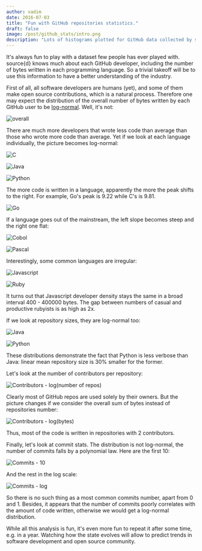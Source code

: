 ```yaml
--- 
author: vadim
date: 2016-07-03
title: "Fun with GitHub repositories statistics." 
draft: false 
image: /post/github_stats/intro.png
description: "Lots of histograms plotted for GitHub data collected by source{d}." 
---
```


It's always fun to play with a dataset few people has ever played with.
source{d} knows much about each GitHub developer, including the number of
bytes written in each programming language. So a trivial takeoff will be to
use this information to have a better understanding of the industry.

First of all, all software developers are humans (yet), and some of them
make open source contributions, which is a natural process. Therefore one
may expect the distribution of the overall number of bytes written by
each GitHub user to be [log-normal](https://en.wikipedia.org/wiki/Log-normal_distribution).
Well, it's not:

![overall](/post/github_stats/overall.png)

There are much more developers that wrote less code than average than
those who wrote more code than average. 
Yet if we look at each language individually, the picture becomes log-normal:

![C](/post/github_stats/c.png)

![Java](/post/github_stats/java.png)

![Python](/post/github_stats/python.png)

The more code is written in a language, apparently the more the peak
shifts to the right. For example, Go's peak is 9.22 while C's is 9.81.

![Go](/post/github_stats/go.png)

If a language goes out of the mainstream, the left slope becomes steep and
the right one flat:

![Cobol](/post/github_stats/cobol.png)

![Pascal](/post/github_stats/pascal.png)

Interestingly, some common languages are irregular:

![Javascript](/post/github_stats/js.png)

![Ruby](/post/github_stats/js.png)

It turns out that Javascript developer density stays the same in a broad interval
400 - 400000 bytes. The gap between numbers of casual and productive
rubyists is as high as 2x.

If we look at repository sizes, they are log-normal too:

![Java](/post/github_stats/repo_java.png)

![Python](/post/github_stats/repo_python.png)

These distributions demonstrate the fact that Python is less verbose than
Java: linear mean repository size is 30% smaller for the former.

Let's look at the number of contributors per repository:

![Contributors - log(number of repos)](/post/github_stats/contrib_number.png)

Clearly most of GitHub repos are used solely by their owners. But the
picture changes if we consider the overall sum of bytes instead of
repositories number:

![Contributors - log(bytes)](/post/github_stats/contrib_bytes.png)

Thus, most of the code is written in repositories with 2 contributors.

Finally, let's look at commit stats. The distribution is not log-normal,
the number of commits falls by a polynomial law. Here are the first 10:

![Commits - 10](/post/github_stats/commits_10.png)

And the rest in the log scale:

![Commits - log](/post/github_stats/commits_log.png)

So there is no such thing as a most common commits number, apart from 0 and 1.
Besides, it appears that the number of commits poorly correlates with the
amount of code written, otherwise we would get a log-normal distribution.

While all this analysis is fun, it's even more fun to repeat it after
some time, e.g. in a year. Watching how the state evolves will allow to
predict trends in software development and open source community.